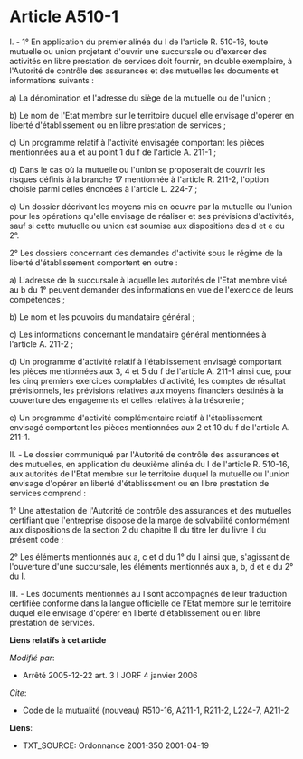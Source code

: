 # Article A510-1

I. - 1° En application du premier alinéa du I de l'article R. 510-16, toute mutuelle ou union projetant d'ouvrir une
succursale ou d'exercer des activités en libre prestation de services doit fournir, en double exemplaire, à l'Autorité de
contrôle des assurances et des mutuelles les documents et informations suivants :

a) La dénomination et l'adresse du siège de la mutuelle ou de l'union ;

b) Le nom de l'Etat membre sur le territoire duquel elle envisage d'opérer en liberté d'établissement ou en libre prestation
de services ;

c) Un programme relatif à l'activité envisagée comportant les pièces mentionnées au a et au point 1 du f de l'article A.
211-1 ;

d) Dans le cas où la mutuelle ou l'union se proposerait de couvrir les risques définis à la branche 17 mentionnée à l'article
R. 211-2, l'option choisie parmi celles énoncées à l'article L. 224-7 ;

e) Un dossier décrivant les moyens mis en oeuvre par la mutuelle ou l'union pour les opérations qu'elle envisage de réaliser
et ses prévisions d'activités, sauf si cette mutuelle ou union est soumise aux dispositions des d et e du 2°.

2° Les dossiers concernant des demandes d'activité sous le régime de la liberté d'établissement comportent en outre :

a) L'adresse de la succursale à laquelle les autorités de l'Etat membre visé au b du 1° peuvent demander des informations en
vue de l'exercice de leurs compétences ;

b) Le nom et les pouvoirs du mandataire général ;

c) Les informations concernant le mandataire général mentionnées à l'article A. 211-2 ;

d) Un programme d'activité relatif à l'établissement envisagé comportant les pièces mentionnées aux 3, 4 et 5 du f de
l'article A. 211-1 ainsi que, pour les cinq premiers exercices comptables d'activité, les comptes de résultat prévisionnels,
les prévisions relatives aux moyens financiers destinés à la couverture des engagements et celles relatives à la trésorerie ;

e) Un programme d'activité complémentaire relatif à l'établissement envisagé comportant les pièces mentionnées aux 2 et 10 du
f de l'article A. 211-1.

II. - Le dossier communiqué par l'Autorité de contrôle des assurances et des mutuelles, en application du deuxième alinéa du
I de l'article R. 510-16, aux autorités de l'Etat membre sur le territoire duquel la mutuelle ou l'union envisage d'opérer en
liberté d'établissement ou en libre prestation de services comprend :

1° Une attestation de l'Autorité de contrôle des assurances et des mutuelles certifiant que l'entreprise dispose de la marge
de solvabilité conformément aux dispositions de la section 2 du chapitre II du titre Ier du livre II du présent code ;

2° Les éléments mentionnés aux a, c et d du 1° du I ainsi que, s'agissant de l'ouverture d'une succursale, les éléments
mentionnés aux a, b, d et e du 2° du I.

III. - Les documents mentionnés au I sont accompagnés de leur traduction certifiée conforme dans la langue officielle de
l'Etat membre sur le territoire duquel elle envisage d'opérer en liberté d'établissement ou en libre prestation de services.

**Liens relatifs à cet article**

_Modifié par_:

  - Arrêté 2005-12-22 art. 3 I JORF 4 janvier 2006

_Cite_:

  - Code de la mutualité (nouveau) R510-16, A211-1, R211-2, L224-7, A211-2

**Liens**:

  - TXT_SOURCE: Ordonnance 2001-350 2001-04-19
